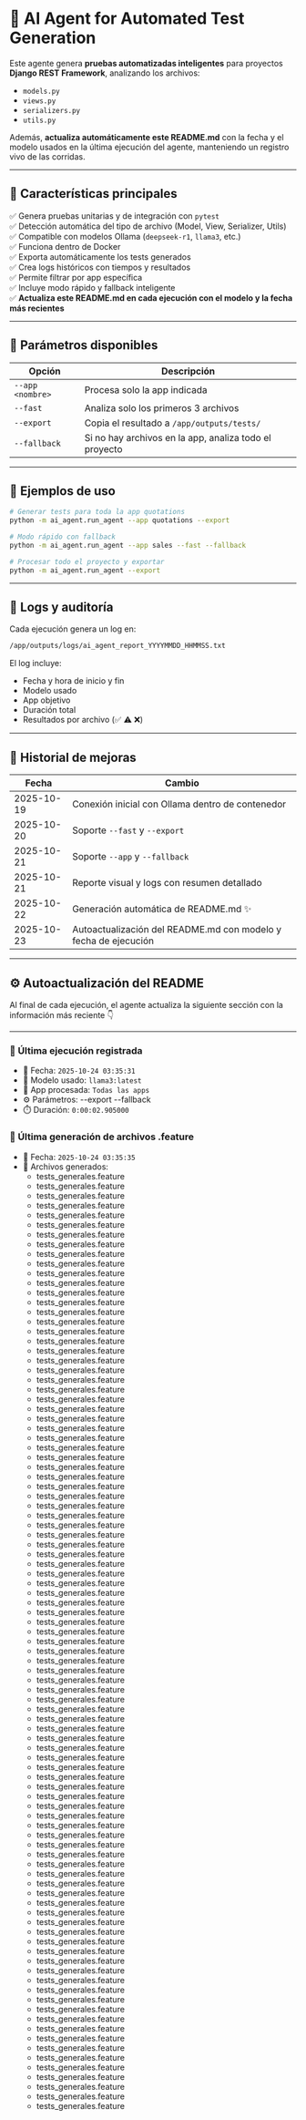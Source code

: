 # 🤖 AI Agent for Automated Test Generation

Este agente genera **pruebas automatizadas inteligentes** para proyectos **Django REST Framework**, analizando los archivos:

- `models.py`
- `views.py`
- `serializers.py`
- `utils.py`

Además, **actualiza automáticamente este README.md** con la fecha y el modelo usados en la última ejecución del agente, manteniendo un registro vivo de las corridas.

---

## 🚀 Características principales

✅ Genera pruebas unitarias y de integración con `pytest`  
✅ Detección automática del tipo de archivo (Model, View, Serializer, Utils)  
✅ Compatible con modelos Ollama (`deepseek-r1`, `llama3`, etc.)  
✅ Funciona dentro de Docker  
✅ Exporta automáticamente los tests generados  
✅ Crea logs históricos con tiempos y resultados  
✅ Permite filtrar por app específica  
✅ Incluye modo rápido y fallback inteligente  
✅ **Actualiza este README.md en cada ejecución con el modelo y la fecha más recientes**

---

## 🧩 Parámetros disponibles

| Opción | Descripción |
|--------|-------------|
| `--app <nombre>` | Procesa solo la app indicada |
| `--fast` | Analiza solo los primeros 3 archivos |
| `--export` | Copia el resultado a `/app/outputs/tests/` |
| `--fallback` | Si no hay archivos en la app, analiza todo el proyecto |

---

## 🧠 Ejemplos de uso

```bash
# Generar tests para toda la app quotations
python -m ai_agent.run_agent --app quotations --export

# Modo rápido con fallback
python -m ai_agent.run_agent --app sales --fast --fallback

# Procesar todo el proyecto y exportar
python -m ai_agent.run_agent --export
```

---

## 📜 Logs y auditoría

Cada ejecución genera un log en:

```bash
/app/outputs/logs/ai_agent_report_YYYYMMDD_HHMMSS.txt
```

El log incluye:

- Fecha y hora de inicio y fin  
- Modelo usado  
- App objetivo  
- Duración total  
- Resultados por archivo (✅ ⚠️ ❌)

---

## 🧩 Historial de mejoras

| Fecha | Cambio |
|--------|---------|
| 2025-10-19 | Conexión inicial con Ollama dentro de contenedor |
| 2025-10-20 | Soporte `--fast` y `--export` |
| 2025-10-21 | Soporte `--app` y `--fallback` |
| 2025-10-21 | Reporte visual y logs con resumen detallado |
| 2025-10-22 | Generación automática de README.md ✨ |
| 2025-10-23 | Autoactualización del README.md con modelo y fecha de ejecución |

---

## ⚙️ Autoactualización del README

Al final de cada ejecución, el agente actualiza la siguiente sección con la información más reciente 👇

---


        
        
        
        
        
        
        
        
        
        
        
        
        
        
        
        













### 🧾 Última ejecución registrada
- 📅 Fecha: `2025-10-24 03:35:31`
- 🤖 Modelo usado: `llama3:latest`
- 🧩 App procesada: `Todas las apps`
- ⚙️ Parámetros:  --export --fallback
- ⏱️ Duración: `0:00:02.905000`


### 🧩 Última generación de archivos .feature
- 📅 Fecha: `2025-10-24 03:35:35`
- 📂 Archivos generados:
  - tests_generales.feature
  - tests_generales.feature
  - tests_generales.feature
  - tests_generales.feature
  - tests_generales.feature
  - tests_generales.feature
  - tests_generales.feature
  - tests_generales.feature
  - tests_generales.feature
  - tests_generales.feature
  - tests_generales.feature
  - tests_generales.feature
  - tests_generales.feature
  - tests_generales.feature
  - tests_generales.feature
  - tests_generales.feature
  - tests_generales.feature
  - tests_generales.feature
  - tests_generales.feature
  - tests_generales.feature
  - tests_generales.feature
  - tests_generales.feature
  - tests_generales.feature
  - tests_generales.feature
  - tests_generales.feature
  - tests_generales.feature
  - tests_generales.feature
  - tests_generales.feature
  - tests_generales.feature
  - tests_generales.feature
  - tests_generales.feature
  - tests_generales.feature
  - tests_generales.feature
  - tests_generales.feature
  - tests_generales.feature
  - tests_generales.feature
  - tests_generales.feature
  - tests_generales.feature
  - tests_generales.feature
  - tests_generales.feature
  - tests_generales.feature
  - tests_generales.feature
  - tests_generales.feature
  - tests_generales.feature
  - tests_generales.feature
  - tests_generales.feature
  - tests_generales.feature
  - tests_generales.feature
  - tests_generales.feature
  - tests_generales.feature
  - tests_generales.feature
  - tests_generales.feature
  - tests_generales.feature
  - tests_generales.feature
  - tests_generales.feature
  - tests_generales.feature
  - tests_generales.feature
  - tests_generales.feature
  - tests_generales.feature
  - tests_generales.feature
  - tests_generales.feature
  - tests_generales.feature
  - tests_generales.feature
  - tests_generales.feature
  - tests_generales.feature
  - tests_generales.feature
  - tests_generales.feature
  - tests_generales.feature
  - tests_generales.feature
  - tests_generales.feature
  - tests_generales.feature
  - tests_generales.feature
  - tests_generales.feature
  - tests_generales.feature
  - tests_generales.feature
  - tests_generales.feature
  - tests_generales.feature
  - tests_generales.feature
  - tests_generales.feature
  - tests_generales.feature
  - tests_generales.feature
  - tests_generales.feature
  - tests_generales.feature
  - tests_generales.feature
  - tests_generales.feature
  - tests_generales.feature
  - tests_generales.feature
  - tests_generales.feature
  - tests_generales.feature
  - tests_generales.feature
  - tests_generales.feature
  - tests_generales.feature
  - tests_generales.feature
  - tests_generales.feature
  - tests_generales.feature
  - tests_generales.feature
  - tests_generales.feature
